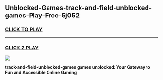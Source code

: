
## Unblocked-Games-track-and-field-unblocked-games-Play-Free-5j052
<h3>
<a href="https://premium76.site?title=track-and-field-unblocked-games&ref=10A">CLICK TO PLAY</a></h3>
<hr>

<h3>
<a href="https://premium76.site?title=track-and-field-unblocked-games&ref=10A">CLICK 2 PLAY</a>
  
</h3>

<a href="https://premium76.site?title=track-and-field-unblocked-games&ref=10A"><img src="https://clearcache.store/games.png"></a>


**track-and-field-unblocked-games games unblocked: Your Gateway to Fun and Accessible Online Gaming**
